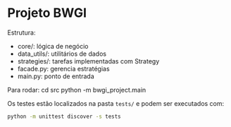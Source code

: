 # Projeto BWGI 

Estrutura:
- core/: lógica de negócio
- data_utils/: utilitários de dados
- strategies/: tarefas implementadas com Strategy
- facade.py: gerencia estratégias
- main.py: ponto de entrada


Para rodar:
cd src
python -m bwgi_project.main

Os testes estão localizados na pasta `tests/` e podem ser executados com:

```bash
python -m unittest discover -s tests
```
